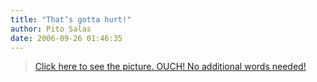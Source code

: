 ```yaml
---
title: "That’s gotta hurt!"
author: Pito Salas
date: 2006-09-26 01:46:35
---
```


>
> [Click here to see the picture. OUCH! No additional words
> needed!](<http://news.yahoo.com/news?tmpl=story&ncid=1756&e=1&u=/060925/483/94605a30a119437eae54d106aaa3330b>
> "Yahoo! News Photo")


